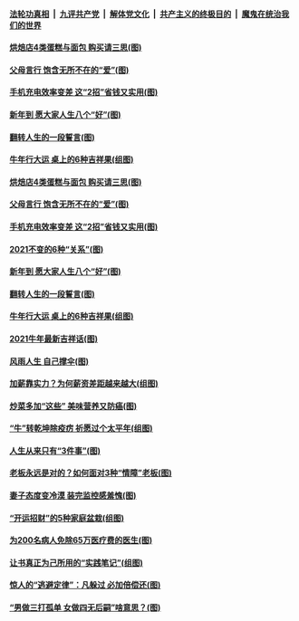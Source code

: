 

####  [法轮功真相](../../../../basic/blob/master/README.md?t=02140931) &nbsp;|&nbsp; [九评共产党](../../../../9ping.md/blob/master/README.md?t=02140931) &nbsp;|&nbsp; [解体党文化](../../../../jtdwh.md/blob/master/README.md?t=02140931)  &nbsp;|&nbsp; [共产主义的终极目的](../../../../gczydzjmd.md/blob/master/README.md?t=02140931) &nbsp;|&nbsp; [魔鬼在统治我们的世界](../../../../mgztzwmdsj.md/blob/master/README.md?t=02140931) 

#### [烘焙店4类蛋糕与面包 购买请三思(图)](../pages/p8/961995.md?t=02140931) 

#### [父母言行 饱含无所不在的“爱”(图)](../pages/p8/962383.md?t=02140931) 

#### [手机充电效率变差 这“2招”省钱又实用(图)](../pages/p8/962362.md?t=02140931) 

#### [新年到 愿大家人生八个“好”(图)](../pages/p8/962179.md?t=02140931) 

#### [翻转人生的一段誓言(图)](../pages/p8/962285.md?t=02140931) 

#### [牛年行大运 桌上的6种吉祥果(组图)](../pages/p8/962242.md?t=02140931) 

#### [烘焙店4类蛋糕与面包 购买请三思(图)](../pages/p8/961995.md?t=02140931) 

#### [父母言行 饱含无所不在的“爱”(图)](../pages/p8/962383.md?t=02140931) 

#### [手机充电效率变差 这“2招”省钱又实用(图)](../pages/p8/962362.md?t=02140931) 

#### [2021不变的6种“关系”(图)](../pages/p8/962195.md?t=02140931) 

#### [新年到 愿大家人生八个“好”(图)](../pages/p8/962179.md?t=02140931) 

#### [翻转人生的一段誓言(图)](../pages/p8/962285.md?t=02140931) 

#### [牛年行大运 桌上的6种吉祥果(组图)](../pages/p8/962242.md?t=02140931) 

#### [2021牛年最新吉祥话(图)](../pages/p8/962193.md?t=02140931) 

#### [风雨人生 自己撑伞(图)](../pages/p8/962172.md?t=02140931) 

#### [加薪靠实力？为何薪资差距越来越大(组图)](../pages/p8/962200.md?t=02140931) 

#### [炒菜多加“这些” 美味营养又防癌(图)](../pages/p8/961648.md?t=02140931) 

#### [“牛”转乾坤除疫疠 祈愿过个太平年(组图)](../pages/p8/959437.md?t=02140931) 

#### [人生从来只有“3件事”(图)](../pages/p8/962007.md?t=02140931) 

#### [老板永远是对的？如何面对3种“情障”老板(图)](../pages/p8/962077.md?t=02140931) 

#### [妻子态度变冷漠 装完监控感羞愧(图)](../pages/p8/962046.md?t=02140931) 

#### [“开运招财”的5种家庭盆栽(组图)](../pages/p8/961645.md?t=02140931) 

#### [为200名病人免除65万医疗费的医生(图)](../pages/p8/961479.md?t=02140931) 

#### [让书真正为己所用的“实践笔记”(组图)](../pages/p8/961544.md?t=02140931) 

#### [惊人的“逃避定律”：凡躲过 必加倍偿还(图)](../pages/p8/961953.md?t=02140931) 

#### [“男做三打孤单 女做四无后嗣”啥意思？(图)](../pages/p8/961918.md?t=02140931) 


